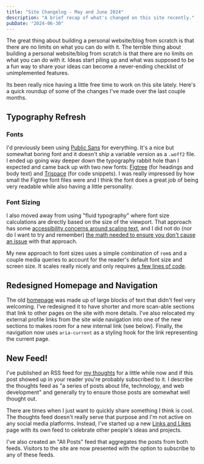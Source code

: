 ```yaml
---
title: "Site Changelog - May and June 2024"
description: "A brief recap of what's changed on this site recently."
pubDate: "2024-06-30"
---
```


The great thing about building a personal website/blog from scratch is that there are no limits on what you can do with it. The terrible thing about building a personal website/blog from scratch is that there are no limits on what you can do with it. Ideas start piling up and what was supposed to be a fun way to share your ideas can become a never-ending checklist of unimplemented features.

Its been really nice having a little free time to work on this site lately. Here's a quick roundup of some of the changes I've made over the last couple months.

## Typography Refresh

### Fonts

I'd previously been using [Public Sans] for everything. It's a nice but somewhat boring font and it doesn't ship a variable version as a `.woff2` file. I ended up going way deeper down the typography rabbit hole than I expected and came back up with two new fonts: [Figtree] (for headings and body text) and [Trispace] (for code snippets). I was really impressed by how small the Figtree font files were and I think the font does a great job of being very readable while also having a little personality.

### Font Sizing

I also moved away from using "fluid typography" where font size calculations are directly based on the size of the viewport. That approach has some [accessibility concerns around scaling text], and I did not do (nor do I want to try and remember) [the math needed to ensure you don't cause an issue] with that approach.

My new approach to font sizes uses a simple combination of `rem`s and a couple media queries to account for the reader's default font size and screen size. It scales really nicely and only requires [a few lines of code].

## Redesigned Homepage and Navigation

The old [homepage] was made up of large blocks of text that didn't feel very welcoming. I've redesigned it to have shorter and more scan-able sections that link to other pages on the site with more details. I've also relocated my external profile links from the site wide navigation into one of the new sections to makes room for a new internal link (see below). Finally, the navigation now uses `aria-current` as a styling hook for the link representing the current page.

## New Feed!

I've published an RSS feed for [my thoughts] for a little while now and if this post showed up in your reader you're probably subscribed to it. I describe the thoughts feed as "a series of posts about life, technology, and web development" and generally try to ensure those posts are somewhat well thought out.

There are times when I just want to quickly share something I think is cool. The thoughts feed doesn't really serve that purpose and I'm not active on any social media platforms. Instead, I've started up a new [Links and Likes] page with its own feed to celebrate other people's ideas and projects.

I've also created an "All Posts" feed that aggregates the posts from both feeds. Visitors to the site are now presented with the option to subscribe to any of these feeds.

[a few lines of code]: https://github.com/dev-nicolaos/personal-site/blob/main/src/styles/typography.css
[accessibility concerns around scaling text]: https://adrianroselli.com/2019/12/responsive-type-and-zoom.html
[my thoughts]: https://nicolaos.dev/thoughts/
[the math needed to ensure you don't cause an issue]: https://www.smashingmagazine.com/2023/11/addressing-accessibility-concerns-fluid-type/
[Links and Likes]: https://nicolaos.dev/links-and-likes/
[Figtree]: https://www.erikdkennedy.com/projects/figtree.html
[Trispace]: https://etceteratype.co/trispace/
[Public Sans]: https://public-sans.digital.gov/
[homepage]: https://nicolaos.dev
